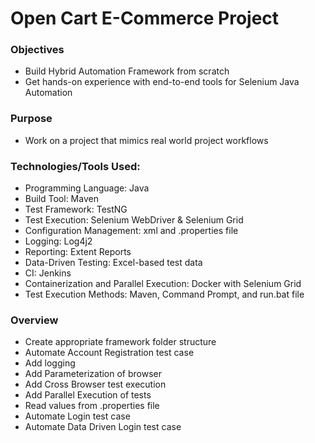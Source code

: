 # Open Cart E-Commerce Project

### Objectives
- Build Hybrid Automation Framework from scratch
- Get hands-on experience with end-to-end tools for Selenium Java Automation

### Purpose
- Work on a project that mimics real world project workflows

### Technologies/Tools Used:
- Programming Language: Java
- Build Tool: Maven
- Test Framework: TestNG
- Test Execution: Selenium WebDriver & Selenium Grid
- Configuration Management: xml and .properties file
- Logging: Log4j2
- Reporting: Extent Reports
- Data-Driven Testing: Excel-based test data
- CI: Jenkins
- Containerization and Parallel Execution: Docker with Selenium Grid
- Test Execution Methods: Maven, Command Prompt, and run.bat file

### Overview
- Create appropriate framework folder structure
- Automate Account Registration test case
- Add logging
- Add Parameterization of browser
- Add Cross Browser test execution
- Add Parallel Execution of tests
- Read values from .properties file
- Automate Login test case
- Automate Data Driven Login test case